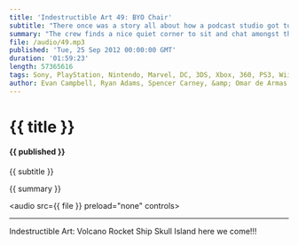 ```yaml
---
title: 'Indestructible Art 49: BYO Chair'
subtitle: "There once was a story all about how a podcast studio got turned all upside down."
summary: "The crew finds a nice quiet corner to sit and chat amongst the deconstruction of IA home base. Ryan and Spencer hope that Uncanny X-Force continues its strong run into Marvel NOW. Evan is saddened by the retirement of the Bioware Doctors, but is buoyed by Nintendo's adoption of the Unity Framework. Spencer talks numbers on canceling books and the responsibility of the news sites have when reporting them. News of the new even slimmer PS3 comes just in time to save Omar from a dying PS3 BigBoy. Spencer and Omar argue with Ryan on the worth of DC's Frankenstein Agent of SHADE. The group talks Picks of the Week and the lack of Listener Questions."
file: /audio/49.mp3
published: 'Tue, 25 Sep 2012 00:00:00 GMT'
duration: '01:59:23'
length: 57365616
tags: Sony, PlayStation, Nintendo, Marvel, DC, 3DS, Xbox, 360, PS3, Wii, PSN, XBLA, Video Games, Comics, Games, Indestructible Art, FTL, 10000000, WiiU, Bioware, Borderlands 2, Uncanny X-Force, Spider-Man, Rucka, Lemire, Frankenstein, Marvel Now, Unity
author: Evan Campbell, Ryan Adams, Spencer Carney, &amp; Omar de Armas
---
```


# {{ title }}

#### {{ published }}

{{ subtitle }}  
  
{{ summary }}  

<audio src={{ file }} preload="none" controls></audio>

- - -

Indestructible Art: Volcano Rocket Ship Skull Island here we come!!!